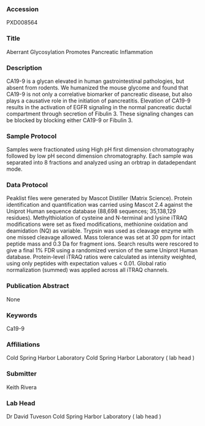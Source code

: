 ### Accession
PXD008564

### Title
Aberrant Glycosylation Promotes Pancreatic Inflammation

### Description
CA19-9 is a glycan elevated in human gastrointestinal pathologies, but absent from rodents. We humanized the mouse glycome and found that CA19-9 is not only a correlative biomarker of pancreatic disease, but also plays a causative role in the initiation of pancreatitis. Elevation of CA19-9 results in the activation of EGFR signaling in the normal pancreatic ductal compartment through secretion of Fibulin 3. These signaling changes can be blocked by blocking either CA19-9 or Fibulin 3.

### Sample Protocol
Samples were fractionated using High pH first dimension chromatography followed by low pH second dimension chromatography. Each sample was separated into 8 fractions and analyzed using an orbtrap in datadependant mode.

### Data Protocol
Peaklist files were generated by Mascot Distiller (Matrix Science). Protein identification and quantification was carried using Mascot 2.4 against the Uniprot Human sequence database (88,698 sequences; 35,138,129 residues). Methylthiolation of cysteine and N-terminal and lysine iTRAQ modifications were set as fixed modifications, methionine oxidation and deamidation (NQ) as variable. Trypsin was used as cleavage enzyme with one missed cleavage allowed. Mass tolerance was set at 30 ppm for intact peptide mass and 0.3 Da for fragment ions. Search results were rescored to give a final 1% FDR using a randomized version of the same Uniprot Human database. Protein-level iTRAQ ratios were calculated as intensity weighted, using only peptides with expectation values < 0.01. Global ratio normalization (summed) was applied across all iTRAQ channels.

### Publication Abstract
None

### Keywords
Ca19-9

### Affiliations
Cold Spring Harbor Laboratory
Cold Spring Harbor Laboratory ( lab head )

### Submitter
Keith Rivera

### Lab Head
Dr David Tuveson
Cold Spring Harbor Laboratory ( lab head )


